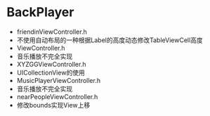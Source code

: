 # BackPlayer
- friendinViewController.h
 - 不使用自动布局的一种根据Label的高度动态修改TableViewCell高度
- ViewController.h
 - 音乐播放不完全实现
- XYZGGViewController.h
 - UICollectionView的使用
- MusicPlayerViewController.h
 - 音乐播放不完全实现
- nearPeopleViewController.h
 - 修改bounds实现View上移

